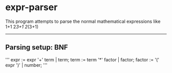 # expr-parser

This program attempts to parse the normal mathematical expressions like 
1+1
2*3+1
2*(3+1)

---
## Parsing setup: BNF

'''
  expr   := expr '+' term | term;
  term   := term '*' factor | factor;
  factor := '(' expr ')' | number;
'''